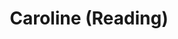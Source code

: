 ---
title: Caroline (Reading)
year: 1928
opening_date: 1928-04-03
closing_date: 
layout: productions
image:
image_caption:
image_credit:
playbill:
category:
Theatre: Theatre Jacksonville
cast:
  Caroline Ashley: Mrs. William Macklin
  Robert Oldham: Don Ferrandou
  Isabella Trench: Mrs. Fitzhugh Allderdice
  Rex Cunningham: Lawrence Perkins, Jr.
  Cooper: Mrs. Burton Barrs
  Maurice Fulton: Mrs. Don. W. Ferrandou
  Dr. Cornish: W.R. Carter
crew:
  Stage Directions: Mrs. Willis M. Ball
  Set and Lighting: 
    - Anne C. Lalor
    - Irene Von Osthoff
    - Tom Cashen
understudies:
orchestra:
external_links:
---
